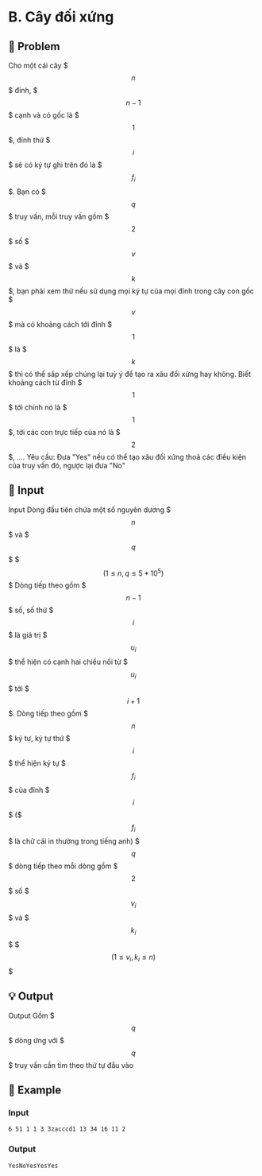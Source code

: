 # B. Cây đối xứng

## 📖 Problem

Cho một cái cây $$$n$$$ đỉnh, $$$n-1$$$ cạnh và có gốc là $$$1$$$, đỉnh thứ $$$i$$$ sẽ có ký tự ghi trên đó là $$$f_i$$$.
Bạn có $$$q$$$ truy vấn, mỗi truy vấn gồm $$$2$$$ số $$$v$$$ và $$$k$$$, bạn phải xem thử nếu sử dụng mọi ký tự của mọi đỉnh trong cây con gốc $$$v$$$ mà có khoảng cách tới đỉnh $$$1$$$ là $$$k$$$ thì có thể sắp xếp chúng lại tuỳ ý để tạo ra xâu đối xứng hay không. Biết khoảng cách từ đỉnh $$$1$$$ tới chính nó là $$$1$$$, tới các con trực tiếp của nó là $$$2$$$, ....
Yêu cầu:
Đưa "Yes" nếu có thể tạo xâu đối xứng thoả các điều kiện của truy vấn đó, ngược lại đưa "No"


## 🧩 Input

Input
Dòng đầu tiên chứa một số nguyên dương $$$n$$$ và $$$q$$$ $$$(1\leq n,q\leq 5 * 10 ^5)$$$
Dòng tiếp theo gồm $$$n-1$$$ số, số thứ $$$i$$$ là giá trị $$$u_i$$$ thể hiện có cạnh hai chiều nối từ $$$u_i$$$ tới $$$i+1$$$.
Dòng tiếp theo gồm $$$n$$$ ký tự, ký tự thứ $$$i$$$ thể hiện ký tự $$$f_i$$$ của đỉnh $$$i$$$ ($$$f_i$$$ là chữ cái in thường trong tiếng anh)
$$$q$$$ dòng tiếp theo mỗi dòng gồm $$$2$$$ số $$$v_i$$$ và $$$k_i$$$ $$$(1\leq v_i, k_i\leq n)$$$


## 💡 Output

Output
Gồm $$$q$$$ dòng ứng với $$$q$$$ truy vấn cần tìm theo thứ tự đầu vào


## 🧠 Example

### Input

```text
6 51 1 1 3 3zacccd1 13 34 16 11 2
```

### Output

```text
YesNoYesYesYes
```


